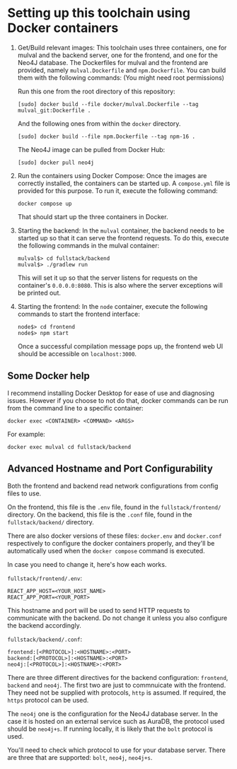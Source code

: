 # Setting up this toolchain using Docker containers

1. Get/Build relevant images:
    This toolchain uses three containers, one for mulval and the backend server, one for the frontend, and one for the Neo4J database.
    The Dockerfiles for mulval and the frontend are provided, namely `mulval.Dockerfile` and `npm.Dockerfile`.
    You can build them with the following commands: (You might need root permissions)

    Run this one from the root directory of this repository:
     ```
    [sudo] docker build --file docker/mulval.Dockerfile --tag mulval_git:Dockerfile .
    ```
    And the following ones from within the `docker` directory.
    ```
    [sudo] docker build --file npm.Dockerfile --tag npm-16 .
    ```
    The Neo4J image can be pulled from Docker Hub:
    ```
    [sudo] docker pull neo4j
    ```

2. Run the containers using Docker Compose:
    Once the images are correctly installed, the containers can be started up.
    A `compose.yml` file is provided for this purpose. To run it, execute the following command:
    ```
    docker compose up
    ```
    That should start up the three containers in Docker.

3. Starting the backend:
    In the `mulval` container, the backend needs to be started up so that it can serve the frontend requests.
    To do this, execute the following commands in the mulval container:
    ```
    mulval$> cd fullstack/backend
    mulval$> ./gradlew run
    ```

    This will set it up so that the server listens for requests on the container's `0.0.0.0:8080`.
    This is also where the server exceptions will be printed out.

4. Starting the frontend:
    In the `node` container, execute the following commands to start the frontend interface:
    ```
    node$> cd frontend
    node$> npm start 
    ```
    Once a successful compilation message pops up, the frontend web UI should be accessible on `localhost:3000`.

## Some Docker help

I recommend installing Docker Desktop for ease of use and diagnosing issues.
However if you choose to not do that, docker commands can be run from the command line to a specific container:
```
docker exec <CONTAINER> <COMMAND> <ARGS>
```

For example:
```
docker exec mulval cd fullstack/backend
```

## Advanced Hostname and Port Configurability

Both the frontend and backend read network configurations from config files to use.

On the frontend, this file is the `.env` file, found in the `fullstack/frontend/` directory.
On the backend, this file is the `.conf` file, found in the `fullstack/backend/` directory.

There are also docker versions of these files: `docker.env` and `docker.conf` respectively to configure the docker containers properly,
and they'll be automatically used when the `docker compose` command is executed. 

In case you need to change it, here's how each works.

`fullstack/frontend/.env`:

```
REACT_APP_HOST=<YOUR_HOST_NAME>
REACT_APP_PORT=<YOUR_PORT>
```

This hostname and port will be used to send HTTP requests to communicate with the backend. 
Do not change it unless you also configure the backend accordingly.

`fullstack/backend/.conf`:

```
frontend:[<PROTOCOL>]:<HOSTNAME>:<PORT>
backend:[<PROTOCOL>]:<HOSTNAME>:<PORT>
neo4j:[<PROTOCOL>]:<HOSTNAME>:<PORT>
```

There are three different directives for the backend configuration: `frontend`, `backend` and `neo4j`.
The first two are just to commnuicate with the frontend. They need not be supplied with protocols, `http` is assumed.
If required, the `https` protocol can be used.

The `neo4j` one is the configuration for the Neo4J database server.
In the case it is hosted on an external service such as AuraDB, the protocol used should be `neo4j+s`.
If running locally, it is likely that the `bolt` protocol is used.

You'll need to check which protocol to use for your database server. There are three that are supported: `bolt`, `neo4j`, `neo4j+s`.

<!---
## Explaining what the compose.yml does

 * ### mulval
   It uses the image built from the `mulval.Dockerfile`
--->
